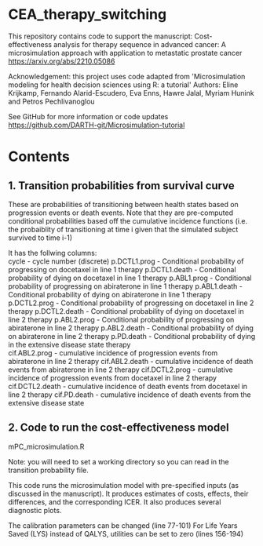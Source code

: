 # CEA_therapy_switching

This repository contains code to support the manuscript:
Cost-effectiveness analysis for therapy sequence in advanced cancer: A microsimulation approach with application to metastatic prostate cancer
https://arxiv.org/abs/2210.05086

Acknowledgement: this project uses code adapted from
 'Microsimulation modeling for health decision sciences using R: a tutorial' 
 Authors: Eline Krijkamp, Fernando Alarid-Escudero, 
          Eva Enns, Hawre Jalal, Myriam Hunink and  Petros Pechlivanoglou

 See GitHub for more information or code updates
 https://github.com/DARTH-git/Microsimulation-tutorial

# Contents

## 1. Transition probabilities from survival curve
These are probabilities of transitioning between health states based on progression events or death events.  Note that they are pre-computed conditional probabilities based off the cumulative incidence functions (i.e. the probaiblity of transitioning at time i given that the simulated subject survived to time i-1)

It has the follwing columns:  
cycle	- cycle number (discrete)
p.DCTL1.prog	- Conditional probability of progressing on docetaxel in line 1 therapy
p.DCTL1.death	- Conditional probability of dying on docetaxel in line 1 therapy
p.ABL1.prog	- Conditional probability of progressing on abiraterone in line 1 therapy
p.ABL1.death - Conditional probability of dying on abiraterone in line 1 therapy	
p.DCTL2.prog	- Conditional probability of progressing on docetaxel in line 2 therapy
p.DCTL2.death	- Conditional probability of dying on docetaxel in line 2 therapy
p.ABL2.prog	- Conditional probability of progressing on abiraterone in line 2 therapy
p.ABL2.death	- Conditional probability of dying on abiraterone in line 2 therapy	
p.PD.death	- Conditional probability of dying in the extensive disease state therapy	
cif.ABL2.prog	- cumulative incidence of progression events from abiraterone in line 2 therapy
cif.ABL2.death	- cumulative incidence of death events from abiraterone in line 2 therapy
cif.DCTL2.prog	- cumulative incidence of progression events from docetaxel in line 2 therapy
cif.DCTL2.death	- cumulative incidence of death events from docetaxel in line 2 therapy
cif.PD.death - cumulative incidence of death events from the extensive disease state


## 2. Code to run the cost-effectiveness model
mPC_microsimulation.R

Note: you will need to set a working directory so you can read in the transition probability file.

This code runs the microsimulation model with pre-specified inputs (as discussed in the manuscript).  It produces estimates of costs, effects, their differences, and the corresponding ICER.  It also produces several diagnostic plots.

The calibration parameters can be changed (line 77-101)
For Life Years Saved (LYS) instead of QALYS, utilities can be set to zero (lines 156-194)



